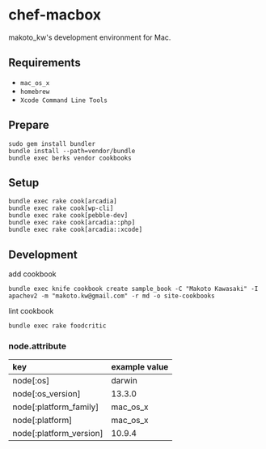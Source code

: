 chef-macbox
================

makoto_kw's development environment for Mac.

## Requirements

- `mac_os_x`
- `homebrew`
- `Xcode Command Line Tools`

## Prepare

```
sudo gem install bundler
bundle install --path=vendor/bundle
bundle exec berks vendor cookbooks
```

## Setup

```
bundle exec rake cook[arcadia]
bundle exec rake cook[wp-cli]
bundle exec rake cook[pebble-dev]
bundle exec rake cook[arcadia::php]
bundle exec rake cook[arcadia::xcode]
```

## Development

add cookbook

```
bundle exec knife cookbook create sample_book -C "Makoto Kawasaki" -I apachev2 -m "makoto.kw@gmail.com" -r md -o site-cookbooks
```

lint cookbook

```
bundle exec rake foodcritic
```

### node.attribute

|key|example value|
|:--|:--|
|node[:os]|darwin|
|node[:os_version]|13.3.0|
|node[:platform_family]|mac_os_x|
|node[:platform]|mac_os_x|
|node[:platform_version]|10.9.4|
